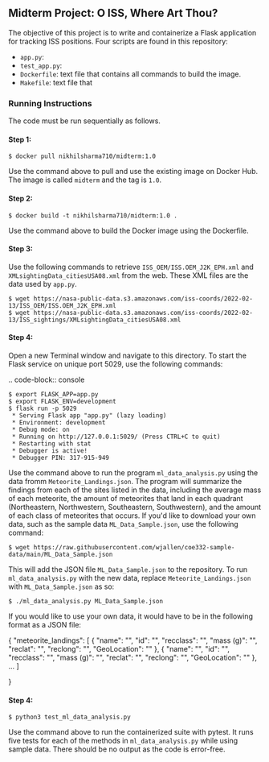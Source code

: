 ## Midterm Project: O ISS, Where Art Thou?

The objective of this project is to write and containerize a Flask application for tracking ISS positions. Four scripts are found in this repository:

* `app.py`: 
* `test_app.py`: 
* `Dockerfile`: text file that contains all commands to build the image.
* `Makefile`: text file that

### Running Instructions

The code must be run sequentially as follows.

#### Step 1:

```
$ docker pull nikhilsharma710/midterm:1.0
```

Use the command above to pull and use the existing image on Docker Hub. The image is called `midterm` and the tag is `1.0`.

#### Step 2:

```
$ docker build -t nikhilsharma710/midterm:1.0 .
```

Use the command above to build the Docker image using the Dockerfile.

#### Step 3:

Use the following commands to retrieve `ISS_OEM/ISS.OEM_J2K_EPH.xml` and `XMLsightingData_citiesUSA08.xml` from the web. These XML files are the data used by `app.py`.

```
$ wget https://nasa-public-data.s3.amazonaws.com/iss-coords/2022-02-13/ISS_OEM/ISS.OEM_J2K_EPH.xml
$ wget https://nasa-public-data.s3.amazonaws.com/iss-coords/2022-02-13/ISS_sightings/XMLsightingData_citiesUSA08.xml
```
#### Step 4:

Open a new Terminal window and navigate to this directory. To start the Flask service on unique port 5029, use the following commands:

.. code-block:: console

    $ export FLASK_APP=app.py
    $ export FLASK_ENV=development
    $ flask run -p 5029
     * Serving Flask app "app.py" (lazy loading)
     * Environment: development
     * Debug mode: on
     * Running on http://127.0.0.1:5029/ (Press CTRL+C to quit)
     * Restarting with stat
     * Debugger is active!
     * Debugger PIN: 317-915-949



Use the command above to run the program `ml_data_analysis.py` using the data fromm `Meteorite_Landings.json`. The program will summarize the findings from each of the sites listed in the data, including the average mass of each meteorite, the amount of meteorites that land in each quadrant (Northeastern, Northwestern, Southeastern, Southwestern), and the amount of each class of meteorites that occurs. If you'd like to download your own data, such as the sample data `ML_Data_Sample.json`, use the following command:

```
$ wget https://raw.githubusercontent.com/wjallen/coe332-sample-data/main/ML_Data_Sample.json
```

This will add the JSON file `ML_Data_Sample.json` to the repository. To run `ml_data_analysis.py` with the new data, replace `Meteorite_Landings.json` with `ML_Data_Sample.json` as so:

```
$ ./ml_data_analysis.py ML_Data_Sample.json
```

If you would like to use your own data, it would have to be in the following format as a JSON file:

{
  "meteorite_landings": [
    {
      "name": "",
      "id": "",
      "recclass": "",
      "mass (g)": "",
      "reclat": "",
      "reclong": "",
      "GeoLocation": ""
    },
    {
      "name": "",
      "id": "",
      "recclass": "",
      "mass (g)": "",
      "reclat": "",
      "reclong": "",
      "GeoLocation": ""
    },
    ...
  ]
  
}
    
#### Step 4:

```
$ python3 test_ml_data_analysis.py
```

Use the command above to run the containerized suite with pytest. It runs five tests for each of the methods in `ml_data_analysis.py` while using sample data. There should be no output as the code is error-free.

